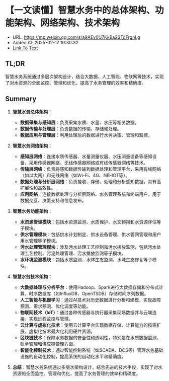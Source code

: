 # 【一文读懂】智慧水务中的总体架构、功能架构、网络架构、技术架构
- URL: https://mp.weixin.qq.com/s/a9AEv0U7KkBa2STdFrgnLg
- Added At: 2025-02-17 10:30:32
- [Link To Text](2025-02-17-【一文读懂】智慧水务中的总体架构、功能架构、网络架构、技术架构_raw.md)

## TL;DR
智慧水务系统通过多层次架构设计，结合大数据、人工智能、物联网等技术，实现了对水资源的全面监控、管理和优化，提高了水务管理的效率和精确度。

## Summary
1. **智慧水务总体架构**：
   - **数据采集与感知层**：负责采集水质、水量、水压等相关数据。
   - **数据传输与处理层**：负责数据的传输、存储和处理。
   - **数据应用与管理层**：利用处理后的数据进行水务决策、管理和监控。

2. **智慧水务网络架构**：
   - **感知层网络**：连接水质传感器、水量测量仪器、水压测量设备等感知设备，采用传感器网络、无线传感器网络或有线传感器网络等技术。
   - **传输层网络**：负责将感知数据传输到数据处理和管理平台，采用有线网络（如以太网）和无线网络（如Wi-Fi、4G、NB-IOT等）。
   - **数据处理与分析层网络**：负责接收、存储、处理和分析感知数据，具有高扩展性和高效性。
   - **应用网络**：连接数据处理与分析层网络、水务管理系统和终端用户，用于数据交互、决策支持和信息发布。

3. **智慧水务功能架构**：
   - **水资源管理模块**：包括水资源监测、水质保护、水文预报和水资源评估等子模块。
   - **供水管理模块**：包括供水计划制定、供水设备管理、供水管网管理和用户用水管理等子模块。
   - **污水处理管理模块**：涉及污水处理工艺控制和污水排放监测，包括污水处理工艺控制、污泥处理管理、污水排放监测等子模块。
   - **水环境监测模块**：包括水质监测、水体生态监测、水域生态修复等子模块。

4. **智慧水务技术架构**：
   - **大数据处理与分析平台**：使用Hadoop、Spark进行大数据存储和分布式计算，时序数据库（如InfluxDB、OpenTSDB）存储时间序列数据。
   - **人工智能与机器学习**：通过AI技术对历史数据进行分析和建模，实现故障预测、需求预测、优化调度等功能。
   - **物联网技术（IoT）**：通过各种传感器与执行器采集现场数据并与云端连接，实现远程监控与管理。
   - **云计算与虚拟化技术**：使用云计算平台实现数据存储、计算能力的按需扩展，虚拟化技术最大化利用硬件资源。
   - **区块链技术**：保障水务数据的安全性和透明性，特别是在水质数据监测、账单管理和供应链管理方面。
   - **智能化控制技术**：通过智能控制系统（如SCADA、DCS等）管理水务基础设施的自动化控制，提高系统的自动化水平和精确度。

5. **总结**：智慧水务系统通过多层次架构设计，结合先进的技术手段，实现了对水资源的全面监控、管理和优化，提高了水务管理的效率和精确度。
